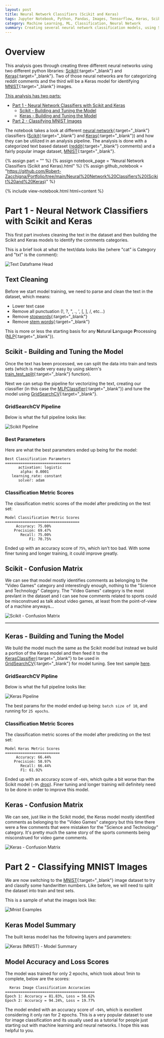 ```yaml
---
layout: post
title: Neural Network Classifiers (Scikit and Keras)
tags: Jupyter Notebook, Python, Pandas, Images, Tensorflow, Keras, Scikit
category: Machine Learning, ML, Classification, Neural Network
summary: Creating several neural network classification models, using Scikit and Keras, to categorize text comments and identify images.
---
```


# Overview

This analysis goes through creating three different neural networks using two different python libraries: 
[Scikit](https://scikit-learn.org/stable/){:target="_blank"} and [Keras](https://keras.io/){:target="_blank"}. Two of those
neural networks are for categorizing reddit comments and the third will be a Keras model for identifying 
[MNIST](https://en.wikipedia.org/wiki/MNIST_database){:target="_blank"} images.

<ins>This analysis has two parts:</ins>
* [Part 1 - Neural Network Classifiers with Scikit and Keras](#part-1---neural-network-classifiers-with-scikit-and-keras)
  * [Scikit - Building and Tuning the Model](#scikit---building-and-tuning-the-model)
  * [Keras - Building and Tuning the Model](#keras---building-and-tuning-the-model)
* [Part 2 - Classifying MNIST Images](#part-2---classifying-mnist-images)

The notebook takes a look at different [neural network](https://en.wikipedia.org/wiki/Neural_network){:target="_blank"}
classifiers ([Scikit](https://scikit-learn.org/stable/){:target="_blank"} and [Keras](https://keras.io/){:target="_blank"})
and how they can be utilized in an analysis pipeline. The analysis is done with a categorized text based dataset 
([reddit](https://reddit.com/){:target="_blank"} comments) and a fairly popular image dataset, [MNIST](https://en.wikipedia.org/wiki/MNIST_database){:target="_blank"}.

{% assign part = "" %}
{% assign notebook_page = "Neural Network Classifiers (Scikit and Keras).html" %}
{% assign github_notebook = "https://github.com/Robert-Zacchigna/Portfolio/tree/main/Neural%20Network%20Classifiers%20(Scikit%20and%20Keras)" %}

{% include view-notebook.html html=content %}


# Part 1 - Neural Network Classifiers with Scikit and Keras

This first part involves cleaning the text in the dataset and then building the Scikit and Keras models to identify the
comments categories.

This is a brief look at what the text/data looks like (where "cat" is Category and "txt" is the comment):

<img style="margin: 0;" src="/assets/images/Neural Network Classifiers (Scikit and Keras)/Text Dataframe Head.png" title="Text Dataframe Head">


## Text Cleaning

Before we start model training, we need to parse and clean the text in the dataset, which means: 

* Lower text case
* Remove all punctuation (!, ?, ", ., ', [, ], /, etc...)
* Remove [stopwords](https://en.wikipedia.org/wiki/Stop_word){:target="_blank"}
* Remove [stem words](https://searchenterpriseai.techtarget.com/definition/stemming){:target="_blank"}

This is more or less the starting basis for any **N**atural **L**anguage **P**rocessing ([NLP](https://machinelearningmastery.com/natural-language-processing/){:target="_blank"}).


## Scikit - Building and Tuning the Model

Once the text has been processed, we can split the data into train and tests sets (which is made very easy by using sklern's
[train_test_split](https://scikit-learn.org/stable/modules/generated/sklearn.model_selection.train_test_split.html){:target="_blank"} function).

Next we can setup the pipeline for vectorizing the text, creating our classifier (in this case the
[MLPClassifier](https://scikit-learn.org/stable/modules/generated/sklearn.neural_network.MLPClassifier.html){:target="_blank"}) 
and tune the model using [GridSearchCV](https://scikit-learn.org/stable/modules/generated/sklearn.model_selection.GridSearchCV.html){:target="_blank"}.


### GridSearchCV Pipeline

Below is what the full pipeline looks like:

<img style="margin: 0;" src="/assets/images/Neural Network Classifiers (Scikit and Keras)/Scikit Pipeline.png" title="Scikit Pipeline">


### Best Parameters

Here are what the best parameters ended up being for the model:

<style>
    .language-text {
        max-width: 434px !important;
    }
</style>

```text
Best Classification Parameters
==============================
      activation: logistic
	   alpha: 0.0001
   learning_rate: constant
	  solver: adam
```


### Classification Metric Scores

The classification metric scores of the model after predicting on the test set:

```text
Model Classification Metric Scores
==================================
	 Accuracy: 75.00%
	Precision: 69.47%
	   Recall: 75.00%
	       F1: 70.75%
```

Ended up with an accuracy score of `75%`, which isn't too bad. With some finer tuning and longer training, it could improve
greatly.


## Scikit - Confusion Matrix

We can see that model mostly identifies comments as belonging to the "Video Games" category and interestingly enough, 
nothing to the "Science and Technology" Category. The "Video Games" category is the most prevlant in the dataset and I 
can see how comments related to sports could be misconstrued as talk about video games, at least from the point-of-view
of a machine anyways...

<img style="margin: 0;" src="/assets/images/Neural Network Classifiers (Scikit and Keras)/Scikit - Confusion Matrix.png" title="Scikit - Confusion Matrix">

<hr style="z-index: -1; border: none; border-top: 1px solid gray;">

## Keras - Building and Tuning the Model

We build the model much the same as the Scikit model but instead we build a portion of the Keras model and then feed it 
to the [KerasClassifier](https://www.tensorflow.org/versions/r1.15/api_docs/python/tf/keras/wrappers/scikit_learn/KerasClassifier){:target="_blank"}
to be used in [GridSearchCV](https://scikit-learn.org/stable/modules/generated/sklearn.model_selection.GridSearchCV.html){:target="_blank"}
for model tuning. See text sample [here](#part-1---neural-network-classifiers-with-scikit-and-keras).


### GridSearchCV Pipline

Below is what the full pipeline looks like:

<img style="margin: 0;" src="/assets/images/Neural Network Classifiers (Scikit and Keras)/Keras Pipeline.png" title="Keras Pipeline">

The best params for the model ended up being: `batch size of 10`, and running for `25 epochs`.


### Classification Metric Scores

The classification metric scores of the model after predicting on the test set:

```text
Model Keras Metric Scores
=========================
     Accuracy: 66.44%
    Precision: 58.97%
       Recall: 66.44%
       F1: 61.92%
```

Ended up with an accuracy score of `~66%`, which quite a bit worse than the Scikit model (`~9%` [drop](#classification-metric-scores)). 
Finer tuning and longer training will definitely need to be done in order to improve this model.


## Keras - Confusion Matrix

We can see, just like in the Scikit model, the Keras model mostly identified comments as belonging to the "Video Games" 
category but this time there were a few comments that were mistaken for the "Science and Technology" category. 
It's pretty much the same story of the sports comments being misconstrued for video game comments.

<img style="margin: 0;" src="/assets/images/Neural Network Classifiers (Scikit and Keras)/Keras - Confusion Matrix.png" title="Keras - Confusion Matrix">


# Part 2 - Classifying MNIST Images

We are now switching to the [MNIST](https://en.wikipedia.org/wiki/MNIST_database){:target="_blank"} image dataset to try 
and classify some handwritten numbers. Like before, we will need to split the dataset into train and test sets.

This is a sample of what the images look like:

<img style="margin: 0;" src="/assets/images/Neural Network Classifiers (Scikit and Keras)/Mnist Examples.png" title="Mnist Examples">


## Keras Model Summary

The built keras model has the following layers and parameters:

<img style="margin: 0;" src="/assets/images/Neural Network Classifiers (Scikit and Keras)/Keras (MNIST) - Model Summary.png" title="Keras (MNIST) - Model Summary">


## Model Accuracy and Loss Scores

The model was trained for only 2 epochs, which took about 1min to complete, below are the scores:

```text
  Keras Image Classification Accuracies
=========================================
Epoch 1: Accuracy = 81.83%, Loss = 58.62%
Epoch 2: Accuracy = 94.24%, Loss = 19.77%
```

The model ended with an accuracy score of `~94%`, which is excellent considering it only ran for 2 epochs. This is a very
popular dataset to use for image classification and its usually used as a tutorial for people just starting out with 
machine learning and neural networks. I hope this was helpful to you.